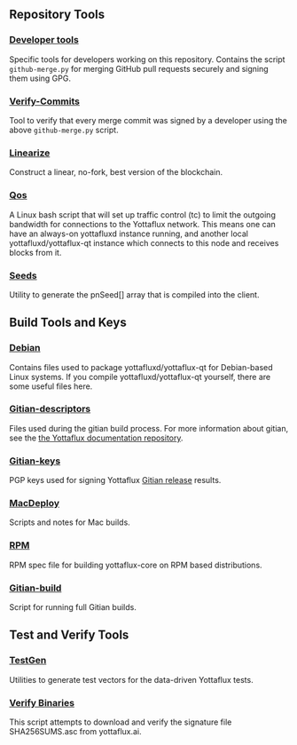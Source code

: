 Repository Tools
---------------------

### [Developer tools](/contrib/devtools) ###
Specific tools for developers working on this repository.
Contains the script `github-merge.py` for merging GitHub pull requests securely and signing them using GPG.

### [Verify-Commits](/contrib/verify-commits) ###
Tool to verify that every merge commit was signed by a developer using the above `github-merge.py` script.

### [Linearize](/contrib/linearize) ###
Construct a linear, no-fork, best version of the blockchain.

### [Qos](/contrib/qos) ###

A Linux bash script that will set up traffic control (tc) to limit the outgoing bandwidth for connections to the Yottaflux network. This means one can have an always-on yottafluxd instance running, and another local yottafluxd/yottaflux-qt instance which connects to this node and receives blocks from it.

### [Seeds](/contrib/seeds) ###
Utility to generate the pnSeed[] array that is compiled into the client.

Build Tools and Keys
---------------------

### [Debian](/contrib/debian) ###
Contains files used to package yottafluxd/yottaflux-qt
for Debian-based Linux systems. If you compile yottafluxd/yottaflux-qt yourself, there are some useful files here.

### [Gitian-descriptors](/contrib/gitian-descriptors) ###
Files used during the gitian build process. For more information about gitian, see the [the Yottaflux documentation repository](https://github.com/yottaflux-core/docs).

### [Gitian-keys](/contrib/gitian-keys)
PGP keys used for signing Yottaflux [Gitian release](/doc/release-process.md) results.

### [MacDeploy](/contrib/macdeploy) ###
Scripts and notes for Mac builds. 

### [RPM](/contrib/rpm) ###
RPM spec file for building yottaflux-core on RPM based distributions.

### [Gitian-build](/contrib/gitian-build.sh) ###
Script for running full Gitian builds.

Test and Verify Tools 
---------------------

### [TestGen](/contrib/testgen) ###
Utilities to generate test vectors for the data-driven Yottaflux tests.

### [Verify Binaries](/contrib/verifybinaries) ###
This script attempts to download and verify the signature file SHA256SUMS.asc from yottaflux.ai.
